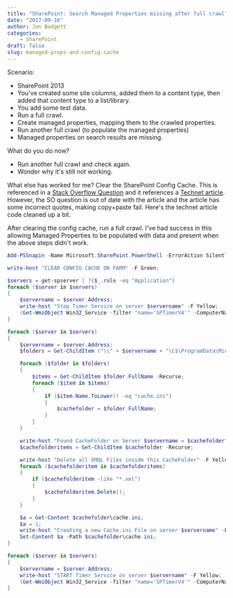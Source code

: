 ```yaml
---
title: "SharePoint: Search Managed Properties missing after full crawl"
date: "2017-09-16"
author: Jon Badgett
categories:
    - SharePoint
draft: false
slug: managed-props-and-config-cache
---
```


Scenario:

-   SharePoint 2013
-   You've created some site columns, added them to a content type, then added
    that content type to a list/library.
-   You add some test data.
-   Run a full crawl.
-   Create managed properties, mapping them to the crawled properties.
-   Run another full crawl (to populate the managed properties)
-   Managed properties on search results are missing.

What do you do now?

<!--more-->

-   Run another full crawl and check again.
-   Wonder why it's still not working.

What else has worked for me? Clear the SharePoint Config Cache. This is
referenced in a
[Stack Overflow Question](https://sharepoint.stackexchange.com/questions/122486/new-managed-properties-dont-contain-values)
and it references a
[Technet article](https://blogs.technet.microsoft.com/sp/?p=373). However, the
SO question is out of date with the article and the article has some incorrect
quotes, making copy+paste fail. Here's the technet article code cleaned up a
bit.

After clearing the config cache, run a full crawl. I've had success in this
allowing Managed Properties to be populated with data and present when the above
steps didn't work.

```powershell
Add-PSSnapin -Name Microsoft.SharePoint.PowerShell -ErrorAction SilentlyContinue;

write-host "CLEAR CONFIG CACHE ON FARM" -F Green;

$servers = get-spserver | ?{$_.role -eq "Application"}
foreach ($server in $servers)
{
    $servername = $server.Address;
    write-host "Stop Timer Service on server $servername" -F Yellow;
    (Get-WmiObject Win32_Service -filter "name='SPTimerV4'" -ComputerName $servername).stopservice() | Out-Null;
}

foreach ($server in $servers)
{
    $servername = $server.Address;
    $folders = Get-ChildItem ("\\" + $servername + "\C$\ProgramData\Microsoft\SharePoint\Config");

    foreach ($folder in $folders)
    {
        $items = Get-ChildItem $folder.FullName -Recurse;
        foreach ($item in $items)
        {
            if ($item.Name.ToLower() -eq "cache.ini")
            {
                $cachefolder = $folder.FullName;
            }
        }
    }

    write-host "Found CacheFolder on Server $servername = $cachefolder" -F Yellow;
    $cachefolderitems = Get-ChildItem $cachefolder -Recurse;

    write-host "Delete all XMQL Files inside this CacheFolder" -F Yellow;
    foreach ($cachefolderitem in $cachefolderitems)
    {
        if ($cachefolderitem -like "*.xml")
        {
            $cachefolderitem.Delete();
        }
    }

    $a = Get-Content $cachefolder\cache.ini;
    $a = 1;
    write-host "Creating a new Cache.ini File on server $servername" -F Yellow;
    Set-Content $a -Path $cachefolder\cache.ini;
}

foreach ($server in $servers)
{
    $servername = $server.Address;
    write-host "START Timer Service on server $servername" -F Yellow;
    (Get-WmiObject Win32_Service -filter "name='SPTimerV4'" -ComputerName $servername).startservice() | Out-Null;
}
```

